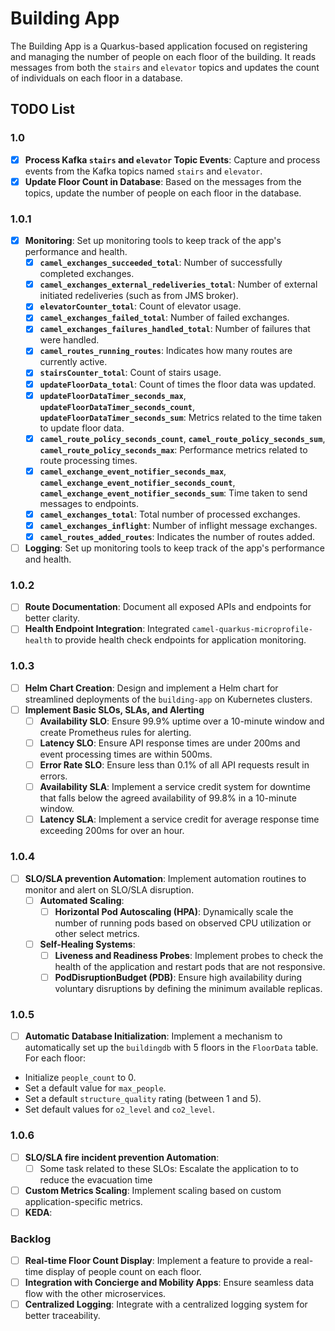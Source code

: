 # Building App

The Building App is a Quarkus-based application focused on registering and managing the number of people on each floor of the building. It reads messages from both the `stairs` and `elevator` topics and updates the count of individuals on each floor in a database.

## TODO List
### 1.0
- [X] **Process Kafka `stairs` and `elevator` Topic Events**: Capture and process events from the Kafka topics named `stairs` and `elevator`.
- [X] **Update Floor Count in Database**: Based on the messages from the topics, update the number of people on each floor in the database.
### 1.0.1
- [X] **Monitoring**: Set up monitoring tools to keep track of the app's performance and health.
  - [X] **`camel_exchanges_succeeded_total`**: Number of successfully completed exchanges.
  - [X] **`camel_exchanges_external_redeliveries_total`**: Number of external initiated redeliveries (such as from JMS broker).
  - [X] **`elevatorCounter_total`**: Count of elevator usage.
  - [X] **`camel_exchanges_failed_total`**: Number of failed exchanges.
  - [X] **`camel_exchanges_failures_handled_total`**: Number of failures that were handled.
  - [X] **`camel_routes_running_routes`**: Indicates how many routes are currently active.
  - [X] **`stairsCounter_total`**: Count of stairs usage.
  - [X] **`updateFloorData_total`**: Count of times the floor data was updated.
  - [X] **`updateFloorDataTimer_seconds_max`**, **`updateFloorDataTimer_seconds_count`**, **`updateFloorDataTimer_seconds_sum`**: Metrics related to the time taken to update floor data.
  - [X] **`camel_route_policy_seconds_count`**, **`camel_route_policy_seconds_sum`**, **`camel_route_policy_seconds_max`**: Performance metrics related to route processing times.
  - [X] **`camel_exchange_event_notifier_seconds_max`**, **`camel_exchange_event_notifier_seconds_count`**, **`camel_exchange_event_notifier_seconds_sum`**: Time taken to send messages to endpoints.
  - [X] **`camel_exchanges_total`**: Total number of processed exchanges.
  - [X] **`camel_exchanges_inflight`**: Number of inflight message exchanges.
  - [X] **`camel_routes_added_routes`**: Indicates the number of routes added.
- [ ] **Logging**: Set up monitoring tools to keep track of the app's performance and health.
 ### 1.0.2
- [ ] **Route Documentation**: Document all exposed APIs and endpoints for better clarity.
- [ ] **Health Endpoint Integration**: Integrated `camel-quarkus-microprofile-health` to provide health check endpoints for application monitoring.
### 1.0.3
- [ ] **Helm Chart Creation**: Design and implement a Helm chart for streamlined deployments of the `building-app` on Kubernetes clusters.
- [ ] **Implement Basic SLOs, SLAs, and Alerting**
  - [ ] **Availability SLO**: Ensure 99.9% uptime over a 10-minute window and create Prometheus rules for alerting.
  - [ ] **Latency SLO**: Ensure API response times are under 200ms and event processing times are within 500ms.
  - [ ] **Error Rate SLO**: Ensure less than 0.1% of all API requests result in errors.
  - [ ] **Availability SLA**: Implement a service credit system for downtime that falls below the agreed availability of 99.8% in a 10-minute window.
  - [ ] **Latency SLA**: Implement a service credit for average response time exceeding 200ms for over an hour.
### 1.0.4
- [ ] **SLO/SLA prevention Automation**: Implement automation routines to monitor and alert on SLO/SLA disruption. 
  - [ ] **Automated Scaling**:
    - [ ] **Horizontal Pod Autoscaling (HPA)**: Dynamically scale the number of running pods based on observed CPU utilization or other select metrics.
  - [ ] **Self-Healing Systems**:
    - [ ] **Liveness and Readiness Probes**: Implement probes to check the health of the application and restart pods that are not responsive.
    - [ ] **PodDisruptionBudget (PDB)**: Ensure high availability during voluntary disruptions by defining the minimum available replicas.
 ### 1.0.5
 - [ ] **Automatic Database Initialization**: Implement a mechanism to automatically set up the `buildingdb` with 5 floors in the `FloorData` table. For each floor:
  - Initialize `people_count` to 0.
  - Set a default value for `max_people`.
  - Set a default `structure_quality` rating (between 1 and 5).
  - Set default values for `o2_level` and `co2_level`.
### 1.0.6
- [ ] **SLO/SLA fire incident prevention Automation**:
  - [ ] Some task related to these SLOs: Escalate the application to to reduce the evacuation time
- [ ] **Custom Metrics Scaling**: Implement scaling based on custom application-specific metrics.
- [ ] **KEDA**:
### Backlog

- [ ] **Real-time Floor Count Display**: Implement a feature to provide a real-time display of people count on each floor.
- [ ] **Integration with Concierge and Mobility Apps**: Ensure seamless data flow with the other microservices.
- [ ] **Centralized Logging**: Integrate with a centralized logging system for better traceability.

